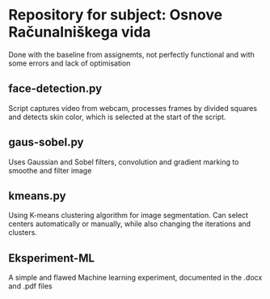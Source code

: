 # Repository for subject: Osnove Računalniškega vida
Done with the baseline from assignemts, not perfectly functional and with some errors and lack of optimisation

## face-detection.py
Script captures video from webcam, processes frames by divided squares and detects skin color, which is selected at the start of the script.

## gaus-sobel.py
Uses Gaussian and Sobel filters, convolution and gradient marking to smoothe and filter image

## kmeans.py
Using K-means clustering algorithm for image segmentation. Can select centers automatically or manually, while also changing the iterations and clusters.

## Eksperiment-ML
A simple and flawed Machine learning experiment, documented in the .docx and .pdf files
